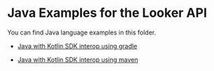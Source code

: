 # Java Examples for the Looker API

You can find Java language examples in this folder.

- [Java with Kotlin SDK interop using gradle](example_gradle)

- [Java with Kotlin SDK interop using maven](example_maven)
